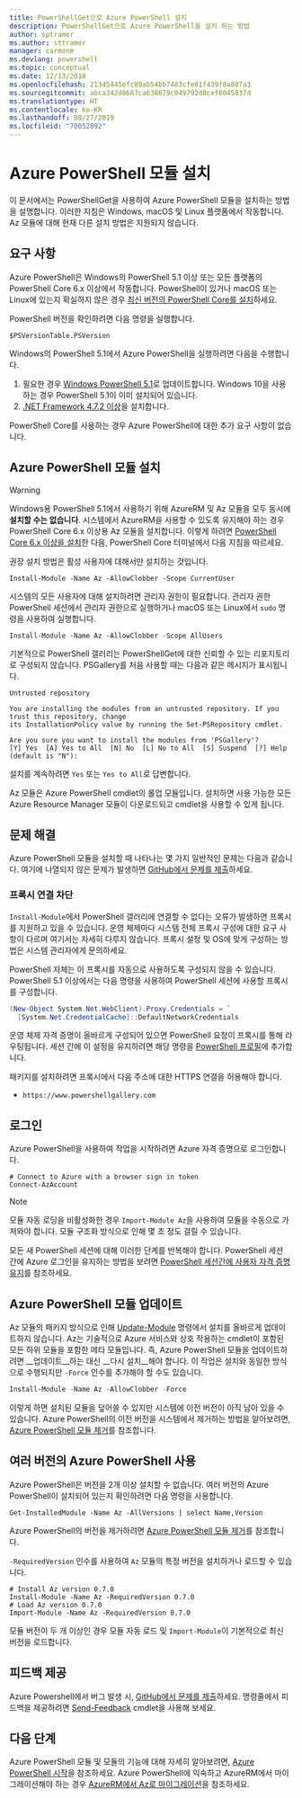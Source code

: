 ```yaml
---
title: PowerShellGet으로 Azure PowerShell 설치
description: PowerShellGet으로 Azure PowerShell을 설치 하는 방법
author: sptramer
ms.author: sttramer
manager: carmonm
ms.devlang: powershell
ms.topic: conceptual
ms.date: 12/13/2018
ms.openlocfilehash: 21345445efc89ab54bb7483cfe81f439f0a887a3
ms.sourcegitcommit: abca342d8687ca638679c049792d0cef6045837d
ms.translationtype: HT
ms.contentlocale: ko-KR
ms.lasthandoff: 08/27/2019
ms.locfileid: "70052892"
---
```

# <a name="install-the-azure-powershell-module"></a>Azure PowerShell 모듈 설치

이 문서에서는 PowerShellGet을 사용하여 Azure PowerShell 모듈을 설치하는 방법을 설명합니다. 이러한 지침은 Windows, macOS 및 Linux 플랫폼에서 작동합니다. Az 모듈에 대해 현재 다른 설치 방법은 지원되지 않습니다.

## <a name="requirements"></a>요구 사항

Azure PowerShell은 Windows의 PowerShell 5.1 이상 또는 모든 플랫폼의 PowerShell Core 6.x 이상에서 작동합니다. PowerShell이 있거나 macOS 또는 Linux에 있는지 확실하지 않은 경우 [최신 버전의 PowerShell Core를 설치](/powershell/scripting/install/installing-powershell#powershell-core)하세요.

PowerShell 버전을 확인하려면 다음 명령을 실행합니다.

```powershell-interactive
$PSVersionTable.PSVersion
```

Windows의 PowerShell 5.1에서 Azure PowerShell을 실행하려면 다음을 수행합니다.

1. 필요한 경우 [Windows PowerShell 5.1](/powershell/scripting/install/installing-windows-powershell#upgrading-existing-windows-powershell)로 업데이트합니다. Windows 10을 사용하는 경우 PowerShell 5.1이 이미 설치되어 있습니다.
2. [.NET Framework 4.7.2 이상](/dotnet/framework/install)을 설치합니다.

PowerShell Core를 사용하는 경우 Azure PowerShell에 대한 추가 요구 사항이 없습니다.

## <a name="install-the-azure-powershell-module"></a>Azure PowerShell 모듈 설치

> [!WARNING]
> Windows용 PowerShell 5.1에서 사용하기 위해 AzureRM 및 Az 모듈을 모두 동시에 __설치할 수는 없습니다__. 시스템에서 AzureRM을 사용할 수 있도록 유지해야 하는 경우 PowerShell Core 6.x 이상용 Az 모듈을 설치합니다. 이렇게 하려면 [PowerShell Core 6.x 이상을 설치](https://docs.microsoft.com/powershell/scripting/install/installing-powershell-core-on-windows)한 다음, PowerShell Core 터미널에서 다음 지침을 따르세요.

권장 설치 방법은 활성 사용자에 대해서만 설치하는 것입니다.

```powershell-interactive
Install-Module -Name Az -AllowClobber -Scope CurrentUser
```

시스템의 모든 사용자에 대해 설치하려면 관리자 권한이 필요합니다. 관리자 권한 PowerShell 세션에서 관리자 권한으로 실행하거나 macOS 또는 Linux에서 `sudo` 명령을 사용하여 실행합니다.

```powershell-interactive
Install-Module -Name Az -AllowClobber -Scope AllUsers
```

기본적으로 PowerShell 갤러리는 PowerShellGet에 대한 신뢰할 수 있는 리포지토리로 구성되지 않습니다. PSGallery를 처음 사용할 때는 다음과 같은 메시지가 표시됩니다.

```output
Untrusted repository

You are installing the modules from an untrusted repository. If you trust this repository, change
its InstallationPolicy value by running the Set-PSRepository cmdlet.

Are you sure you want to install the modules from 'PSGallery'?
[Y] Yes  [A] Yes to All  [N] No  [L] No to All  [S] Suspend  [?] Help (default is "N"):
```

설치를 계속하려면 `Yes` 또는 `Yes to All`로 답변합니다.

Az 모듈은 Azure PowerShell cmdlet의 롤업 모듈입니다. 설치하면 사용 가능한 모든 Azure Resource Manager 모듈이 다운로드되고 cmdlet을 사용할 수 있게 됩니다.

## <a name="troubleshooting"></a>문제 해결

Azure PowerShell 모듈을 설치할 때 나타나는 몇 가지 일반적인 문제는 다음과 같습니다. 여기에 나열되지 않은 문제가 발생하면 [GitHub에서 문제를 제출](https://github.com/azure/azure-powershell/issues)하세요.

### <a name="proxy-blocks-connection"></a>프록시 연결 차단

`Install-Module`에서 PowerShell 갤러리에 연결할 수 없다는 오류가 발생하면 프록시를 지원하고 있을 수 있습니다. 운영 체제마다 시스템 전체 프록시 구성에 대한 요구 사항이 다르며 여기서는 자세히 다루지 않습니다. 프록시 설정 및 OS에 맞게 구성하는 방법은 시스템 관리자에게 문의하세요.

PowerShell 자체는 이 프록시를 자동으로 사용하도록 구성되지 않을 수 있습니다. PowerShell 5.1 이상에서는 다음 명령을 사용하여 PowerShell 세션에 사용할 프록시를 구성합니다.

```powershell
(New-Object System.Net.WebClient).Proxy.Credentials = `
  [System.Net.CredentialCache]::DefaultNetworkCredentials
```

운영 체제 자격 증명이 올바르게 구성되어 있으면 PowerShell 요청이 프록시를 통해 라우팅됩니다.
세션 간에 이 설정을 유지하려면 해당 명령을 [PowerShell 프로필](/powershell/module/microsoft.powershell.core/about/about_profiles)에 추가합니다.

패키지를 설치하려면 프록시에서 다음 주소에 대한 HTTPS 연결을 허용해야 합니다.

* `https://www.powershellgallery.com`

## <a name="sign-in"></a>로그인

Azure PowerShell을 사용하여 작업을 시작하려면 Azure 자격 증명으로 로그인합니다.

```powershell-interactive
# Connect to Azure with a browser sign in token
Connect-AzAccount
```

> [!NOTE]
>
> 모듈 자동 로딩을 비활성화한 경우 `Import-Module Az`을 사용하여 모듈을 수동으로 가져와야 합니다. 모듈 구조화 방식으로 인해 몇 초 정도 걸릴 수 있습니다.

모든 새 PowerShell 세션에 대해 이러한 단계를 반복해야 합니다. PowerShell 세션 간에 Azure 로그인을 유지하는 방법을 보려면 [PowerShell 세션간에 사용자 자격 증명 유지](context-persistence.md)를 참조하세요.

## <a name="update-the-azure-powershell-module"></a>Azure PowerShell 모듈 업데이트

Az 모듈의 패키지 방식으로 인해 [Update-Module](/powershell/module/powershellget/update-module) 명령에서 설치를 올바르게 업데이트하지 않습니다. Az는 기술적으로 Azure 서비스와 상호 작용하는 cmdlet이 포함된 모든 하위 모듈을 포함한 메타 모듈입니다. 즉, Azure PowerShell 모듈을 업데이트하려면 __업데이트__하는 대신 __다시 설치__해야 합니다. 이 작업은 설치와 동일한 방식으로 수행되지만 `-Force` 인수를 추가해야 할 수도 있습니다.

```powershell
Install-Module -Name Az -AllowClobber -Force
```

이렇게 하면 설치된 모듈을 덮어쓸 수 있지만 시스템에 이전 버전이 아직 남아 있을 수 있습니다.
Azure PowerShell의 이전 버전을 시스템에서 제거하는 방법을 알아보려면, [Azure PowerShell 모듈 제거](uninstall-az-ps.md)를 참조합니다.

## <a name="use-multiple-versions-of-azure-powershell"></a>여러 버전의 Azure PowerShell 사용

Azure PowerShell은 버전을 2개 이상 설치할 수 없습니다. 여러 버전의 Azure PowerShell이 설치되어 있는지 확인하려면 다음 명령을 사용합니다.

```powershell-interactive
Get-InstalledModule -Name Az -AllVersions | select Name,Version
```

Azure PowerShell의 버전을 제거하려면 [Azure PowerShell 모듈 제거](uninstall-az-ps.md)를 참조합니다.

`-RequiredVersion` 인수를 사용하여 `Az` 모듈의 특정 버전을 설치하거나 로드할 수 있습니다.

```powershell-interactive
# Install Az version 0.7.0
Install-Module -Name Az -RequiredVersion 0.7.0 
# Load Az version 0.7.0
Import-Module -Name Az -RequiredVersion 0.7.0
```

모듈 버전이 두 개 이상인 경우 모듈 자동 로드 및 `Import-Module`이 기본적으로 최신 버전을 로드합니다.

## <a name="provide-feedback"></a>피드백 제공

Azure Powershell에서 버그 발생 시, [ GitHub에서 문제를 제출](https://github.com/Azure/azure-powershell/issues)하세요.
명령줄에서 피드백을 제공하려면 [Send-Feedback](/powershell/module/az.accounts/send-feedback) cmdlet을 사용해 보세요.

## <a name="next-steps"></a>다음 단계

Azure PowerShell 모듈 및 모듈의 기능에 대해 자세히 알아보려면, [Azure PowerShell 시작](get-started-azureps.md)을 참조하세요.
Azure PowerShell에 익숙하고 AzureRM에서 마이그레이션해야 하는 경우 [AzureRM에서 Az로 마이그레이션](migrate-from-azurerm-to-az.md)을 참조하세요.
